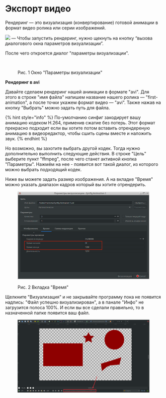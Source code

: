 # Экспорт видео

Рендеринг — это визуализация (конвертирование) готовой анимации в формат  видео ролика или серии изображений.

![](https://lh7-us.googleusercontent.com/kTYwUraBI8kj83clUgg4txHVOE4VlGyw-atST0FX-Cj5l7O8rx-KkSjCknBXDK47npWARZSGnGXpZ\_hX-laSjv3nqKe93JmcShDeaC1B6mINF-qQMlezAxMKYprq8e4vvK15wNE8uh4jmXPnJe74LoU)  — Чтобы запустить рендеринг, нужно щекнуть на кнопку “вызова диалогового окна параметров визуализации”.

После чего откроется диалог "параметры визуализации".

<figure><img src="https://lh7-us.googleusercontent.com/f3hWNIzpQEYjXYtbRX2ij8ZsDImPRIlMdPiiI1b1b30OvcXub11QY4I4FMOAtgPjcUeXPW3-npUpgyiQNw24SVum1sGtKyLN71XyjuLfYgFVwQUFaaKcPZoGRGD2TBWVdSjj-F0-9cdcvz8jir-MxT4" alt=""><figcaption><p>Рис. 1 Окно "Параметры визуализации"</p></figcaption></figure>



**Рендеринг в avi**

Давайте сделаем рендеринг нашей анимации в формате "avi". Для этого в строке "имя файла" напишем название нашего ролика — "first-animation", а после точки укажем формат видео — "avi". Также нажав на кнопку "Выбрать" можно задать путь для файла.

{% hint style="info" %}
По-умолчанию синфиг закодирует вашу анимацию кодеком H.264, применив сжатие без потерь. Этот формат прекрасно подходит если вы хотите потом вставить отрендереную анимацию в видеоредактор, чтобы сшить сцены вместе и наложить звук.
{% endhint %}

Но возможно, вы захотите выбрать другой кодек. Тогда нужно дополнительно выполнить следующие действия. В строке "Цель" выберите пункт "ffmpeg", после чего станет активной кнопка "Параметры". Нажмём на нее - появится вот такой диалог, из которого можно выбрать подходящий кодек.

Ниже вы можете задать размер изображения. А на вкладке "Время" можно указать диапазон кадров который вы хотите отрендерить.

<figure><img src="../.gitbook/assets/60.png" alt=""><figcaption><p>Рис. 2 Вкладка "Время"</p></figcaption></figure>

Щелкните "Визуализация" и не закрывайте программу пока не появится надпись: "Файл успешно визуализирован", а в панале "Инфо" не загрузится полоса 100%. И если вы все сделали правильно, то в назначенной папке появится ваш файл.

<figure><img src="../.gitbook/assets/skrin_004 (4).png" alt=""><figcaption></figcaption></figure>
